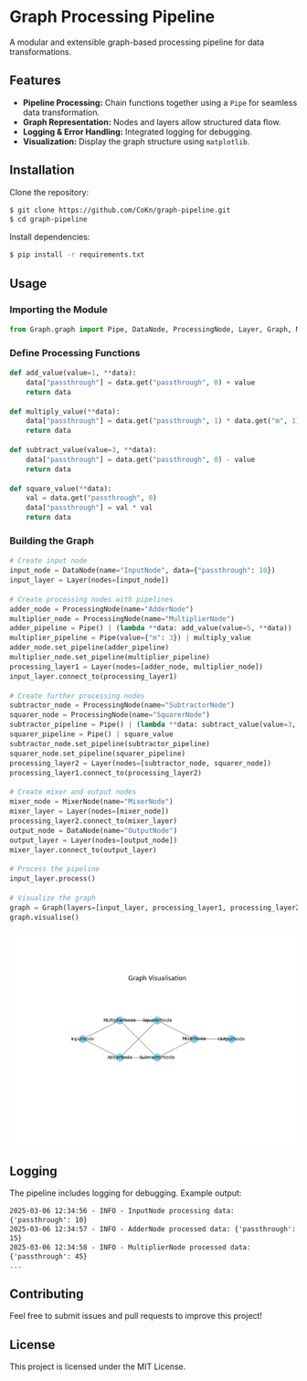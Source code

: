 # Graph Processing Pipeline

A modular and extensible graph-based processing pipeline for data transformations.

## Features

- **Pipeline Processing:** Chain functions together using a `Pipe` for seamless data transformation.
- **Graph Representation:** Nodes and layers allow structured data flow.
- **Logging & Error Handling:** Integrated logging for debugging.
- **Visualization:** Display the graph structure using `matplotlib`.

## Installation

Clone the repository:
```sh
$ git clone https://github.com/CoKn/graph-pipeline.git
$ cd graph-pipeline
```

Install dependencies:
```sh
$ pip install -r requirements.txt
```

## Usage

### Importing the Module
```python
from Graph.graph import Pipe, DataNode, ProcessingNode, Layer, Graph, MixerNode
```

### Define Processing Functions
```python
def add_value(value=1, **data):
    data["passthrough"] = data.get("passthrough", 0) + value
    return data

def multiply_value(**data):
    data["passthrough"] = data.get("passthrough", 1) * data.get("m", 1)
    return data

def subtract_value(value=3, **data):
    data["passthrough"] = data.get("passthrough", 0) - value
    return data

def square_value(**data):
    val = data.get("passthrough", 0)
    data["passthrough"] = val * val
    return data
```

### Building the Graph
```python
# Create input node
input_node = DataNode(name="InputNode", data={"passthrough": 10})
input_layer = Layer(nodes=[input_node])

# Create processing nodes with pipelines
adder_node = ProcessingNode(name="AdderNode")
multiplier_node = ProcessingNode(name="MultiplierNode")
adder_pipeline = Pipe() | (lambda **data: add_value(value=5, **data))
multiplier_pipeline = Pipe(value={"m": 3}) | multiply_value
adder_node.set_pipeline(adder_pipeline)
multiplier_node.set_pipeline(multiplier_pipeline)
processing_layer1 = Layer(nodes=[adder_node, multiplier_node])
input_layer.connect_to(processing_layer1)

# Create further processing nodes
subtractor_node = ProcessingNode(name="SubtractorNode")
squarer_node = ProcessingNode(name="SquarerNode")
subtractor_pipeline = Pipe() | (lambda **data: subtract_value(value=3, **data))
squarer_pipeline = Pipe() | square_value
subtractor_node.set_pipeline(subtractor_pipeline)
squarer_node.set_pipeline(squarer_pipeline)
processing_layer2 = Layer(nodes=[subtractor_node, squarer_node])
processing_layer1.connect_to(processing_layer2)

# Create mixer and output nodes
mixer_node = MixerNode(name="MixerNode")
mixer_layer = Layer(nodes=[mixer_node])
processing_layer2.connect_to(mixer_layer)
output_node = DataNode(name="OutputNode")
output_layer = Layer(nodes=[output_node])
mixer_layer.connect_to(output_layer)

# Process the pipeline
input_layer.process()

# Visualize the graph
graph = Graph(layers=[input_layer, processing_layer1, processing_layer2, mixer_layer, output_layer])
graph.visualise()
```

![img.png](img.png)

## Logging
The pipeline includes logging for debugging. Example output:
```
2025-03-06 12:34:56 - INFO - InputNode processing data: {'passthrough': 10}
2025-03-06 12:34:57 - INFO - AdderNode processed data: {'passthrough': 15}
2025-03-06 12:34:58 - INFO - MultiplierNode processed data: {'passthrough': 45}
...
```

## Contributing
Feel free to submit issues and pull requests to improve this project!

## License
This project is licensed under the MIT License.
